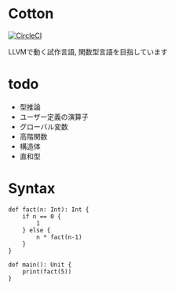 # Cotton

[![CircleCI](https://circleci.com/gh/eliza0x/cotton/tree/master.svg?style=svg)](https://circleci.com/gh/eliza0x/cotton/tree/master)

LLVMで動く試作言語, 関数型言語を目指しています

# todo

- 型推論
- ユーザー定義の演算子
- グローバル変数
- 高階関数
- 構造体
- 直和型

# Syntax

```
def fact(n: Int): Int {
    if n == 0 {
        1
    } else {
        n * fact(n-1)
    }
}

def main(): Unit {
    print(fact(5))
}
```

